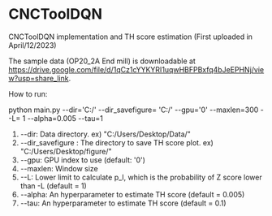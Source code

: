 # CNCToolDQN

CNCToolDQN implementation and TH score estimation (First uploaded in April/12/2023)

The sample data (OP20_2A End mill) is downloadable at https://drive.google.com/file/d/1qCz1cYYKYRI1uqwHBFPBxfq4bJeEPHNj/view?usp=share_link.

How to run:

python main.py --dir='C:/' --dir_savefigure= 'C:/'  --gpu='0' --maxlen=300 --L= 1 --alpha=0.005 --tau=1


1) --dir: Data directory. ex) "C:/Users/Desktop/Data/"
2) --dir_savefigure : The directory to save TH score plot. ex) "C:/Users/Desktop/figure/"
3) --gpu: GPU index to use (default: '0')
4) --maxlen: Window size
5) --L: Lower limit to calculate p_l, which is the probability of Z score lower than -L (default = 1)
6) --alpha: An hyperparameter to estimate TH score (default = 0.005) 
7) --tau: An hyperparameter to estimate TH score (default = 0.1)
